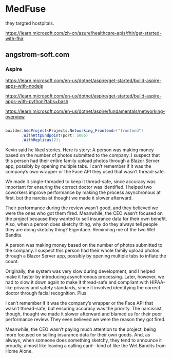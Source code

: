 # MedFuse

they targted hostpitals.

<https://learn.microsoft.com/zh-cn/azure/healthcare-apis/fhir/get-started-with-fhir>

## angstrom-soft.com

### Aspire

<https://learn.microsoft.com/en-us/dotnet/aspire/get-started/build-aspire-apps-with-nodejs>

<https://learn.microsoft.com/en-us/dotnet/aspire/get-started/build-aspire-apps-with-python?tabs=bash>

<https://learn.microsoft.com/en-us/dotnet/aspire/fundamentals/networking-overview>

```csharp

builder.AddProject<Projects.Networking_Frontend>("frontend")
       .WithHttpEndpoint(port: 5066)
       .WithReplicas(2);
```

Kevin said he liked stories. Here is story: A person was making money based on the number of photos submitted to the company. I suspect that this person had their entire family upload photos through a Blazor Server app, possibly by opening multiple tabs. I can’t remember if it was the company’s own wrapper or the Face API they used that wasn’t thread-safe. 

We made it single-threaded to keep it thread-safe, since accuracy was important for ensuring the correct doctor was identified. I helped two coworkers improve performance by making the process asynchronous at first, but the narcissist thought we made it slower afterward. 

Their performance during the review wasn’t good, and they believed we were the ones who got them fired. Meanwhile, the CEO wasn’t focused on the project because they wanted to sell insurance data for their own benefit. Also, when a person does sketchy thing, why do they always tell people they are doing sketchy thing? Eigenface. Reminding me of the two Wet Bandits. 

A person was making money based on the number of photos submitted to the company. I suspect this person had their whole family upload photos through a Blazor Server app, possibly by opening multiple tabs to inflate the count. 

Originally, the system was very slow during development, and I helped make it faster by introducing asynchronous processing. Later, however, we had to slow it down again to make it thread-safe and compliant with HIPAA-like privacy and safety standards, since it involved identifying the correct doctor through facial recognition. Plus 

I can’t remember if it was the company’s wrapper or the Face API that wasn’t thread-safe, but ensuring accuracy was the priority. The narcissist, though, thought we made it slower afterward and blamed us for their poor performance review. They even believed we were the reason they got fired. 

Meanwhile, the CEO wasn’t paying much attention to the project, being more focused on selling insurance data for their own goods. And, as always, when someone does something sketchy, they tend to announce it proudly, almost like leaving a calling card—kind of like the Wet Bandits from Home Alone. 
